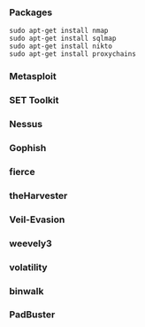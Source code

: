 

### Packages

```
sudo apt-get install nmap
sudo apt-get install sqlmap
sudo apt-get install nikto
sudo apt-get install proxychains
```

### Metasploit

### SET Toolkit

### Nessus

### Gophish

### fierce

### theHarvester

### Veil-Evasion

### weevely3

### volatility

### binwalk

### PadBuster
